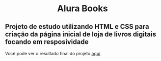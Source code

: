 <h1 align="center">Alura Books</h1>
<h2>Projeto de estudo utilizando HTML e CSS para criação da página inicial de loja de livros digitais focando em resposividade</h2>
<p>Você pode ver o resultado final do projeto <a href="https://alura-books-coral-one.vercel.app/#">aqui</a>.</p>
